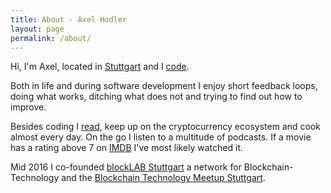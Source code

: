 ```yaml
---
title: About - Axel Hodler
layout: page
permalink: /about/
---
```

Hi, I'm Axel, located in [Stuttgart](http://en.wikipedia.org/wiki/Stuttgart) and I [code](https://github.com/axelhodler).

Both in life and during software development I enjoy short feedback loops, doing what works, ditching what does not and trying to find out how to improve.

Besides coding I [read](https://www.goodreads.com/user/show/17724008-axel), keep up on the cryptocurrency ecosystem and cook almost every day. On the go I listen to a multitude of podcasts. If a movie has a rating above 7 on [IMDB](http://www.imdb.com/) I've most likely watched it.

Mid 2016 I co-founded [blockLAB Stuttgart](http://blocklab.de/) a network for Blockchain-Technology and the [Blockchain Technology Meetup Stuttgart](https://www.meetup.com/Blockchain-meetup/).
